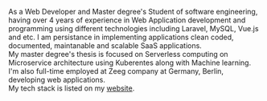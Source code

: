As a Web Developer and Master degree's Student of software engineering, having over 4 years of experience in Web Application development and programming using different technologies including Laravel, MySQL, Vue.js and etc.     I am persistance in implementing applications clean coded, documented, maintanable and scalable SaaS applications.    
My master degree's thesis is focused on Serverless computing on Microservice architecture using Kuberentes along with Machine learning. I'm also full-time employed at Zeeg company at Germany, Berlin, developing web applications.    
My tech stack is listed on my <a href="faramarzq.github.io/">website</a>.
